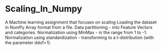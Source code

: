 # Scaling_In_Numpy
A Machine learning assignment that focuses on scaling
Loading the dataset in NumPy Array format from a file.
Data partitioning - into Feature Vectors and categories.
Normalization using MinMax - in the range from 1 to -1.
Normalization using standardization - transforming to a t-distribution (with the parameter ddof=1).
